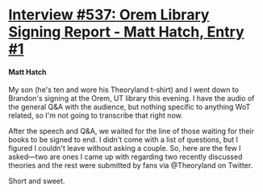 # [Interview #537: Orem Library Signing Report - Matt Hatch, Entry #1](https://www.theoryland.com/intvmain.php?i=537#1)

#### Matt Hatch

My son (he's ten and wore his Theoryland t-shirt) and I went down to Brandon's signing at the Orem, UT library this evening. I have the audio of the general Q&A with the audience, but nothing specific to anything WoT related, so I'm not going to transcribe that right now.

After the speech and Q&A, we waited for the line of those waiting for their books to be signed to end. I didn't come with a list of questions, but I figured I couldn't leave without asking a couple. So, here are the few I asked—two are ones I came up with regarding two recently discussed theories and the rest were submitted by fans via @Theoryland on Twitter.

Short and sweet.

